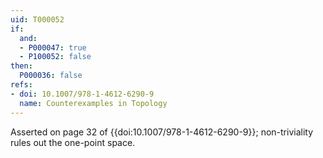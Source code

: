 ```yaml
---
uid: T000052
if:
  and:
  - P000047: true
  - P100052: false
then:
  P000036: false
refs:
- doi: 10.1007/978-1-4612-6290-9
  name: Counterexamples in Topology
---
```


Asserted on page 32 of {{doi:10.1007/978-1-4612-6290-9}}; non-triviality
rules out the one-point space.
